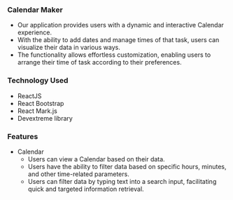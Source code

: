 ### Calendar Maker

- Our application provides users with a dynamic and interactive Calendar experience. 
- With the ability to add dates and manage times of that task, users can visualize their data in various ways. 
- The functionality allows effortless customization, enabling users to arrange their time of task according to their preferences.

### Technology Used
 
- ReactJS
- React Bootstrap
- React Mark.js
- Devextreme library

### Features

- Calendar
    - Users can view a Calendar based on their data.
    - Users have the ability to filter data based on specific hours, minutes, and other time-related parameters.
    - Users can filter data by typing text into a search input, facilitating quick and targeted information retrieval.
